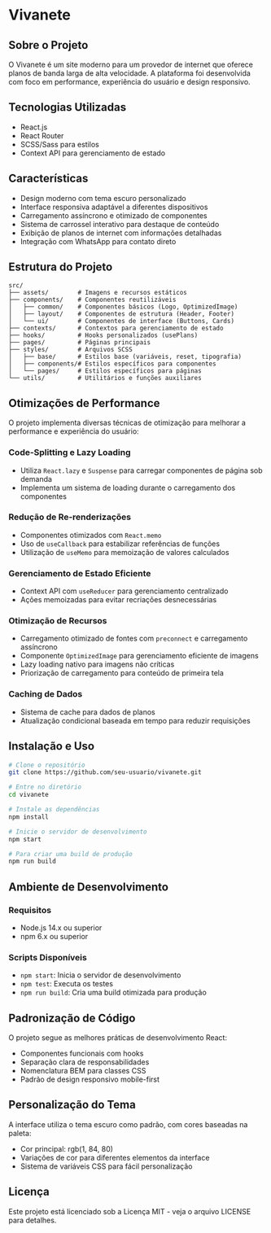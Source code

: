 
# Vivanete

## Sobre o Projeto

O Vivanete é um site moderno para um provedor de internet que oferece planos de banda larga de alta velocidade. A plataforma foi desenvolvida com foco em performance, experiência do usuário e design responsivo.

## Tecnologias Utilizadas

- React.js
- React Router
- SCSS/Sass para estilos
- Context API para gerenciamento de estado

## Características

- Design moderno com tema escuro personalizado
- Interface responsiva adaptável a diferentes dispositivos
- Carregamento assíncrono e otimizado de componentes
- Sistema de carrossel interativo para destaque de conteúdo
- Exibição de planos de internet com informações detalhadas
- Integração com WhatsApp para contato direto

## Estrutura do Projeto

```
src/
├── assets/        # Imagens e recursos estáticos
├── components/    # Componentes reutilizáveis
│   ├── common/    # Componentes básicos (Logo, OptimizedImage)
│   ├── layout/    # Componentes de estrutura (Header, Footer)
│   └── ui/        # Componentes de interface (Buttons, Cards)
├── contexts/      # Contextos para gerenciamento de estado
├── hooks/         # Hooks personalizados (usePlans)
├── pages/         # Páginas principais
├── styles/        # Arquivos SCSS
│   ├── base/      # Estilos base (variáveis, reset, tipografia)
│   ├── components/# Estilos específicos para componentes
│   └── pages/     # Estilos específicos para páginas
└── utils/         # Utilitários e funções auxiliares
```

## Otimizações de Performance

O projeto implementa diversas técnicas de otimização para melhorar a performance e experiência do usuário:

### Code-Splitting e Lazy Loading
- Utiliza `React.lazy` e `Suspense` para carregar componentes de página sob demanda
- Implementa um sistema de loading durante o carregamento dos componentes

### Redução de Re-renderizações
- Componentes otimizados com `React.memo`
- Uso de `useCallback` para estabilizar referências de funções
- Utilização de `useMemo` para memoização de valores calculados

### Gerenciamento de Estado Eficiente
- Context API com `useReducer` para gerenciamento centralizado
- Ações memoizadas para evitar recriações desnecessárias

### Otimização de Recursos
- Carregamento otimizado de fontes com `preconnect` e carregamento assíncrono
- Componente `OptimizedImage` para gerenciamento eficiente de imagens
- Lazy loading nativo para imagens não críticas
- Priorização de carregamento para conteúdo de primeira tela

### Caching de Dados
- Sistema de cache para dados de planos
- Atualização condicional baseada em tempo para reduzir requisições

## Instalação e Uso

```bash
# Clone o repositório
git clone https://github.com/seu-usuario/vivanete.git

# Entre no diretório
cd vivanete

# Instale as dependências
npm install

# Inicie o servidor de desenvolvimento
npm start

# Para criar uma build de produção
npm run build
```

## Ambiente de Desenvolvimento

### Requisitos
- Node.js 14.x ou superior
- npm 6.x ou superior

### Scripts Disponíveis
- `npm start`: Inicia o servidor de desenvolvimento
- `npm test`: Executa os testes
- `npm run build`: Cria uma build otimizada para produção

## Padronização de Código

O projeto segue as melhores práticas de desenvolvimento React:

- Componentes funcionais com hooks
- Separação clara de responsabilidades
- Nomenclatura BEM para classes CSS
- Padrão de design responsivo mobile-first

## Personalização do Tema

A interface utiliza o tema escuro como padrão, com cores baseadas na paleta:
- Cor principal: rgb(1, 84, 80)
- Variações de cor para diferentes elementos da interface
- Sistema de variáveis CSS para fácil personalização

## Licença

Este projeto está licenciado sob a Licença MIT - veja o arquivo LICENSE para detalhes.

